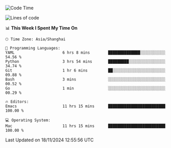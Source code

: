 <!--START_SECTION:waka-->
![Code Time](http://img.shields.io/badge/Code%20Time-2%2C285%20hrs%2020%20mins-blue)

![Lines of code](https://img.shields.io/badge/From%20Hello%20World%20I%27ve%20Written-308.1%20thousand%20lines%20of%20code-blue)

📊 **This Week I Spent My Time On** 

```text
🕑︎ Time Zone: Asia/Shanghai

💬 Programming Languages: 
YAML                     6 hrs 8 mins        ██████████████░░░░░░░░░░░   54.56 % 
Python                   3 hrs 54 mins       █████████░░░░░░░░░░░░░░░░   34.74 % 
Git                      1 hr 6 mins         ██░░░░░░░░░░░░░░░░░░░░░░░   09.88 % 
Bash                     3 mins              ░░░░░░░░░░░░░░░░░░░░░░░░░   00.52 % 
Go                       1 min               ░░░░░░░░░░░░░░░░░░░░░░░░░   00.29 % 

🔥 Editors: 
Emacs                    11 hrs 15 mins      █████████████████████████   100.00 % 

💻 Operating System: 
Mac                      11 hrs 15 mins      █████████████████████████   100.00 % 
```


 Last Updated on 18/11/2024 12:55:56 UTC
<!--END_SECTION:waka-->

